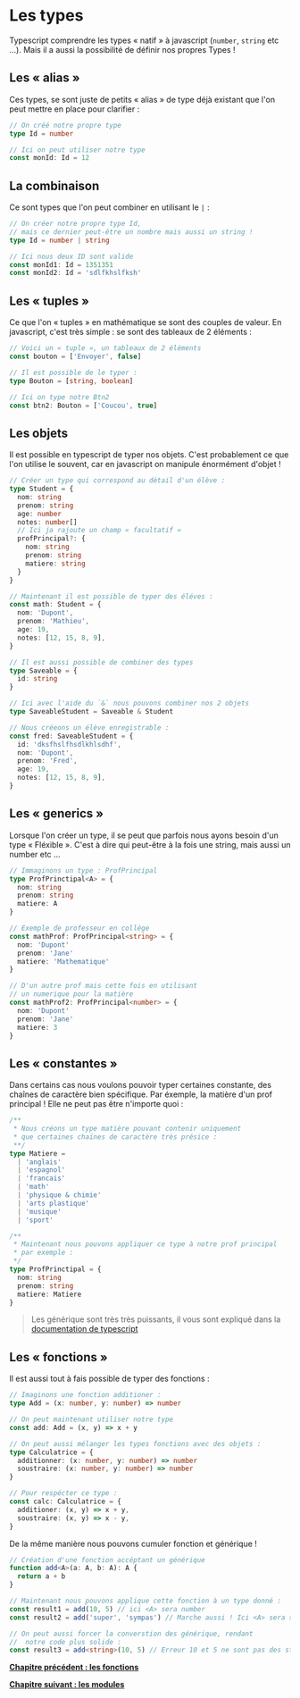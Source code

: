 # Les types

Typescript comprendre les types « natif » à javascript (`number`, `string` etc …). Mais il a aussi la possibilité de définir nos propres Types !

## Les « alias »

Ces types, se sont juste de petits « alias » de type déjà existant que l'on peut mettre en place pour clarifier :

```typescript
// On créé notre propre type
type Id = number

// Ici on peut utiliser notre type
const monId: Id = 12
```

## La combinaison

Ce sont types que l'on peut combiner en utilisant le `|` :

```typescript
// On créer notre propre type Id,
// mais ce dernier peut-être un nombre mais aussi un string !
type Id = number | string

// Ici nous deux ID sont valide
const monId1: Id = 1351351
const monId2: Id = 'sdlfkhslfksh'
```

## Les « tuples »

Ce que l'on « tuples » en mathématique se sont des couples de valeur. En javascript, c'est très simple : se sont des tableaux de 2 éléments :

```typescript
// Voici un « tuple », un tableaux de 2 éléments
const bouton = ['Envoyer', false]

// Il est possible de le typer :
type Bouton = [string, boolean]

// Ici on type notre Btn2
const btn2: Bouton = ['Coucou', true]
```

## Les objets

Il est possible en typescript de typer nos objets. C'est probablement ce que l'on utilise le souvent, car en javascript on manipule énormément d'objet !

```typescript
// Créer un type qui correspond au détail d'un élève :
type Student = {
  nom: string
  prenom: string
  age: number
  notes: number[]
  // Ici ja rajoute un champ « facultatif »
  profPrincipal?: {
    nom: string
    prenom: string
    matiere: string
  }
}

// Maintenant il est possible de typer des éléves :
const math: Student = {
  nom: 'Dupont',
  prenom: 'Mathieu',
  age: 19,
  notes: [12, 15, 8, 9],
}

// Il est aussi possible de combiner des types
type Saveable = {
  id: string
}

// Ici avec l'aide du `&` nous pouvons combiner nos 2 objets
type SaveableStudent = Saveable & Student

// Nous créeons un élève enregistrable :
const fred: SaveableStudent = {
  id: 'dksfhslfhsdlkhlsdhf',
  nom: 'Dupont',
  prenom: 'Fred',
  age: 19,
  notes: [12, 15, 8, 9],
}
```

## Les « generics »

Lorsque l'on créer un type, il se peut que parfois nous ayons besoin d'un type « Fléxible ». C'est à dire qui peut-être à la fois une string, mais aussi un number etc …

```typescript
// Immaginons un type : ProfPrincipal
type ProfPrinctipal<A> = {
  nom: string
  prenom: string
  matiere: A
}

// Exemple de professeur en collége
const mathProf: ProfPrincipal<string> = {
  nom: 'Dupont'
  prenom: 'Jane'
  matiere: 'Mathematique'
}

// D'un autre prof mais cette fois en utilisant
// un numerique pour la matière
const mathProf2: ProfPrincipal<number> = {
  nom: 'Dupont'
  prenom: 'Jane'
  matiere: 3
}
```

## Les « constantes »

Dans certains cas nous voulons pouvoir typer certaines constante, des chaînes de caractère bien spécifique. Par éxemple, la matière d'un prof principal ! Elle ne peut pas être n'importe quoi :

```typescript
/**
 * Nous créons un type matière pouvant contenir uniquement
 * que certaines chaïnes de caractère très présice :
 **/
type Matiere =
  | 'anglais'
  | 'espagnol'
  | 'francais'
  | 'math'
  | 'physique & chimie'
  | 'arts plastique'
  | 'musique'
  | 'sport'

/**
 * Maintenant nous pouvons appliquer ce type à notre prof principal
 * par exemple :
 */
type ProfPrinctipal = {
  nom: string
  prenom: string
  matiere: Matiere
}
```

> Les générique sont très très puissants, il vous sont expliqué dans la [documentation de typescript](https://www.typescriptlang.org/docs/handbook/2/generics.html)

## Les « fonctions »

Il est aussi tout à fais possible de typer des fonctions :

```typescript
// Imaginons une fonction additioner :
type Add = (x: number, y: number) => number

// On peut maintenant utiliser notre type
const add: Add = (x, y) => x + y

// On peut aussi mélanger les types fonctions avec des objets :
type Calculatrice = {
  additionner: (x: number, y: number) => number
  soustraire: (x: number, y: number) => number
}

// Pour respécter ce type :
const calc: Calculatrice = {
  additioner: (x, y) => x + y,
  soustraire: (x, y) => x - y,
}
```

De la même manière nous pouvons cumuler fonction et générique !

```typescript
// Création d'une fonction accéptant un générique
function add<A>(a: A, b: A): A {
  return a + b
}

// Maintenant nous pouvons applique cette fonction à un type donné :
const result1 = add(10, 5) // ici <A> sera number
const result2 = add('super', 'sympas') // Marche aussi ! Ici <A> sera string

// On peut aussi forcer la converstion des générique, rendant
//  notre code plus solide :
const result3 = add<string>(10, 5) // Erreur 10 et 5 ne sont pas des string !
```

[**Chapitre précédent : les fonctions**](./fonctions.md)

[**Chapitre suivant : les modules**](./modules.md)
